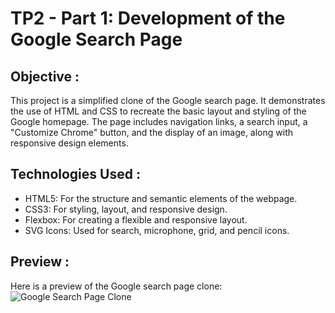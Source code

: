 # TP2 - Part 1: Development of the Google Search Page
## Objective :
This project is a simplified clone of the Google search page. It demonstrates the use of HTML and CSS to recreate the basic layout and styling of the Google homepage. The page includes navigation links, a search input, a "Customize Chrome" button, and the display of an image, along with responsive design elements.
## Technologies Used :
 - HTML5: For the structure and semantic elements of the webpage.
 - CSS3: For styling, layout, and responsive design.
 - Flexbox: For creating a flexible and responsive layout.
 - SVG Icons: Used for search, microphone, grid, and pencil icons.
## Preview :
Here is a preview of the Google search page clone:
![Google Search Page Clone]()

